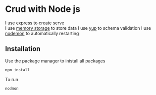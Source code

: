 # Crud with Node js 

I use [express](https://www.npmjs.com/package/express) to create serve  
I use [memory storage](https://www.npmjs.com/package/memorystorage) to store data 
I use [yup](https://www.npmjs.com/package/yup) to schema validation 
I use [nodemon](https://www.npmjs.com/package/nodemon) to automatically restarting


## Installation

Use the package manager  to inistall all packages

```bash
npm install 
```
To run 

```bash
nodmon
```

